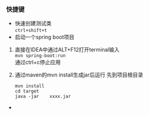 ### 快捷键
- 快速创建测试类  
`ctrl+shift+t`
- 启动一个spring boot项目  
 1. 直接在IDEA中通过ALT+F12打开terminal输入  
 `mvn spring-boot:run`  
 通过ctrl+c停止应用
 
 2. 通过maven的mvn install生成jar后运行
    先到项目根目录
    ```
    mvn install
    cd target
    java -jar    xxxx.jar
    ```
-
